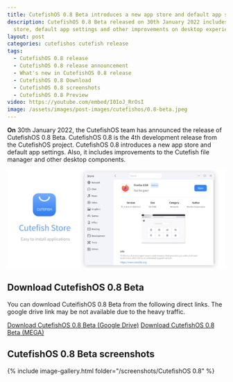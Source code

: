 ```yaml
---
title: CutefishOS 0.8 Beta introduces a new app store and default app settings
description: CutefishOS 0.8 Beta released on 30th January 2022 includes a new app
  store, default app settings and other improvements on desktop experience.
layout: post
categories: cutefishos cutefish release
tags:
  - CutefishOS 0.8 release
  - CutefishOS 0.8 release announcement
  - What's new in CutefishOS 0.8 release
  - CutefishOS 0.8 Download
  - CutefishOS 0.8 screenshots
  - CutefishOS 0.8 Preview
video: https://youtube.com/embed/I0IoJ_RrOsI 
image: /assets/images/post-images/cutefishos/0.8-beta.jpeg
---
```


**On** 30th January 2022, the CutefishOS team has announced the release of CutefishOS 0.8 Beta. CutefishOS 0.8 is the 4th development release from the CutefishOS project. CutefishOS 0.8 introduces a new app store and default app settings. Also, it includes improvements to the Cutefish file manager and other desktop components.

![cutefishOS 0.8 featured image](/assets/images/post-images/cutefishos/0.8-beta.jpeg)

## Download CutefishOS 0.8 Beta
You can download CuteifishOS 0.8 Beta from the following direct links. The google drive link may be not available due to the heavy traffic.

<a href="https://drive.google.com/file/d/1lngaDcjPTEu9Rj42IpXp7TrFnhr41tWJ/view?usp=sharing" class="download">Download CutefishOS 0.8 Beta (Google Drive)</a>
<a href="https://mega.nz/file/i2AmBLbS#KDHono5T6NV-tzcVAhOjeODdXrucxk94JIWbQfBUY08" class="download">Download CutefishOS 0.8 Beta (MEGA)</a>

## CutefishOS 0.8 Beta screenshots
{% include image-gallery.html folder="/screenshots/CutefishOS 0.8" %}